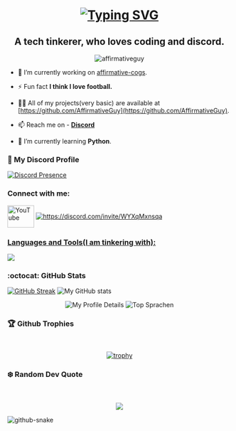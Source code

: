 <h1 align="center"><a href="https://git.io/typing-svg"><img src="https://readme-typing-svg.demolab.com?font=Fira+Code&pause=995&color=FF0000&center=true&multiline=true&random=false&width=435&lines=Hi+%F0%9F%91%8B%F0%9F%8F%BB%2C+I'm+Arnav+Singh." alt="Typing SVG" /></a></h1>

<h2 align="center">A tech tinkerer, who loves coding and discord.</h2>

<p align="center"> <img src="https://komarev.com/ghpvc/?username=affirmativeguy&label=Profile%20views&color=0e75b6&style=flat" alt="affirmativeguy" /> </p>

>

- 🔭 I’m currently working on [affirmative-cogs](https://github.com/AffirmativeGuy/affirmative-cogs).

- ⚡ Fun fact **I think I love football.**

- 👨‍💻 All of my projects(very basic) are available at [https://github.com/AffirmativeGuy](https://github.com/AffirmativeGuy).

- 📫 Reach me on - **[Discord](https://discord.gg/4pQ5TtRcft)**

- 🌱 I’m currently learning **Python**.

### 🍜 My Discord Profile

[![Discord Presence](https://lanyard.cnrad.dev/api/1064034452893863966)](https://discord.com/users/1064034452893863966)

<h3 align="left">Connect with me:</h3>
<p align="left">
<a href="https://www.youtube.com/c/https://www.youtube.com/@affirmativeguy" target="blank"><img align="center" src="https://cdn.simpleicons.org/youtube" alt="YouTube" height="50" width="60" /></a> 
<a href="https://discord.com/invite/WYXqMxnsqa"> <img align="center", src="https://skillicons.dev/icons?i=discord", alt="https://discord.com/invite/WYXqMxnsqa"</p>



<h3 align="left">Languages and Tools(I am tinkering with):</h3>
<p align="left">
  <a href="https://discord.com/invite/WYXqMxnsqa">
    <img src="https://skillicons.dev/icons?i=git,go,ps,py,ai,linux,ubuntu" />
  </a>
</p>



### :octocat: GitHub Stats
<a href="https://git.io/streak-stats"><img src="https://streak-stats.demolab.com?user=AffirmativeGuy&theme=blueberry-duo&hide_border=true&date_format=j%2Fn%5B%2FY%5D" alt="GitHub Streak" /></a>
![My GitHub stats](https://github-readme-stats.vercel.app/api?username=AffirmativeGuy&show_icons=true&theme=radical&hide_border=true)
&nbsp;<div align="center">
![My Profile Details](http://github-profile-summary-cards.vercel.app/api/cards/profile-details?username=AffirmativeGuy&theme=2077)
![Top Sprachen](https://github-readme-stats.vercel.app/api/top-langs/?username=AffirmativeGuy&layout=compact&theme=radical&hide_border=true)
</div>

### 🏆 Github Trophies
&nbsp;<div align="center">
[![trophy](https://github-profile-trophy.vercel.app/?username=affirmativeguy&theme=darkhub)](https://github.com/ryo-ma/github-profile-trophy)
</div>

### ❄️ Random Dev Quote
&nbsp;<div align="center">
![](https://quotes-github-readme.vercel.app/api?type=horizontal&theme=radical)
</div>

<picture>
  <source media="(prefers-color-scheme: dark)" srcset="github-snake-dark.svg" />
  <source media="(prefers-color-scheme: light)" srcset="github-snake.svg" />
  <img alt="github-snake" src="github-snake.svg" />
</picture>







